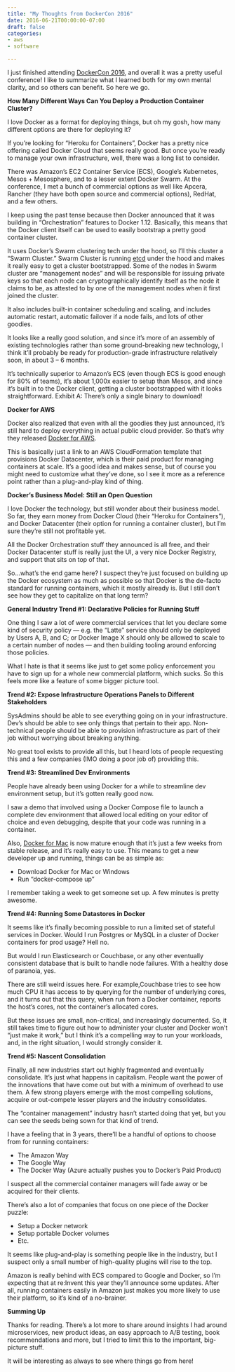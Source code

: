 ```yaml
---
title: "My Thoughts from DockerCon 2016"
date: 2016-06-21T00:00:00-07:00
draft: false
categories:
- aws
- software

---
```

I just finished attending [DockerCon 2016](http://2016.dockercon.com/), and overall it was a pretty useful conference! I like to summarize what I learned both for my own mental clarity, and so others can benefit. So here we go.

**How Many Different Ways Can You Deploy a Production Container Cluster?**

I love Docker as a format for deploying things, but oh my gosh, how many different options are there for deploying it?

If you’re looking for “Heroku for Containers”, Docker has a pretty nice offering called Docker Cloud that seems really good. But once you’re ready to manage your own infrastructure, well, there was a long list to consider.
<!--more-->

There was Amazon’s EC2 Container Service (ECS), Google’s Kubernetes, Mesos + Mesosphere, and to a lesser extent Docker Swarm. At the conference, I met a bunch of commercial options as well like Apcera, Rancher (they have both open source and commercial options), RedHat, and a few others.

I keep using the past tense because then Docker announced that it was building in “Orchestration” features to Docker 1.12. Basically, this means that the Docker client itself can be used to easily bootstrap a pretty good container cluster.

It uses Docker’s Swarm clustering tech under the hood, so I’ll this cluster a “Swarm Cluster.” Swarm Cluster is running [etcd](https://github.com/coreos/etcd) under the hood and makes it really easy to get a cluster bootstrapped. Some of the nodes in Swarm cluster are “management nodes” and will be responsible for issuing private keys so that each node can cryptographically identify itself as the node it claims to be, as attested to by one of the management nodes when it first joined the cluster.

It also includes built-in container scheduling and scaling, and includes automatic restart, automatic failover if a node fails, and lots of other goodies.

It looks like a really good solution, and since it’s more of an assembly of existing technologies rather than some ground-breaking new technology, I think it’ll probably be ready for production-grade infrastructure relatively soon, in about 3 – 6 months.

It’s technically superior to Amazon’s ECS (even though ECS is good enough for 80% of teams), it’s about 1,000x easier to setup than Mesos, and since it’s built in to the Docker client, getting a cluster bootstrapped with it looks straightforward. Exhibit A: There’s only a single binary to download!

**Docker for AWS**

Docker also realized that even with all the goodies they just announced, it’s still hard to deploy everything in actual public cloud provider. So that’s why they released [Docker for AWS](https://blog.docker.com/2016/06/docker-datacenter-aws-azure-cloud/).

This is basically just a link to an AWS CloudFormation template that provisions Docker Datacenter, which is their paid product for managing containers at scale. It’s a good idea and makes sense, but of course you might need to customize what they’ve done, so I see it more as a reference point rather than a plug-and-play kind of thing.

**Docker’s Business Model: Still an Open Question**

I love Docker the technology, but still wonder about their business model. So far, they earn money from Docker Cloud (their “Heroku for Containers”), and Docker Datacenter (their option for running a container cluster), but I’m sure they’re still not profitable yet.

All the Docker Orchestration stuff they announced is all free, and their Docker Datacenter stuff is really just the UI, a very nice Docker Registry, and support that sits on top of that.

So…what’s the end game here? I suspect they’re just focused on building up the Docker ecosystem as much as possible so that Docker is the de-facto standard for running containers, which it mostly already is. But I still don’t see how they get to capitalize on that long term?

**General Industry Trend #1: Declarative Policies for Running Stuff**

One thing I saw a lot of were commercial services that let you declare some kind of security policy — e.g. the “Latte” service should only be deployed by Users A, B, and C; or Docker Image X should only be allowed to scale to a certain number of nodes — and then building tooling around enforcing those policies.

What I hate is that it seems like just to get some policy enforcement you have to sign up for a whole new commercial platform, which sucks. So this feels more like a feature of some bigger picture tool.

**Trend #2: Expose Infrastructure Operations Panels to Different Stakeholders**

SysAdmins should be able to see everything going on in your infrastructure. Dev’s should be able to see only things that pertain to their app. Non-technical people should be able to provision infrastructure as part of their job without worrying about breaking anything.

No great tool exists to provide all this, but I heard lots of people requesting this and a few companies (IMO doing a poor job of) providing this.

**Trend #3: Streamlined Dev Environments**

People have already been using Docker for a while to streamline dev environment setup, but it’s gotten really good now.

I saw a demo that involved using a Docker Compose file to launch a complete dev environment that allowed local editing on your editor of choice and even debugging, despite that your code was running in a container.

Also, [Docker for Mac](https://www.docker.com/products/docker#/mac) is now mature enough that it’s just a few weeks from stable release, and it’s really easy to use. This means to get a new developer up and running, things can be as simple as:

* Download Docker for Mac or Windows
* Run “docker-compose up”

I remember taking a week to get someone set up. A few minutes is pretty awesome.

**Trend #4: Running Some Datastores in Docker**

It seems like it’s finally becoming possible to run a limited set of stateful services in Docker. Would I run Postgres or MySQL in a cluster of Docker containers for prod usage? Hell no.

But would I run Elasticsearch or Couchbase, or any other eventually consistent database that is built to handle node failures. With a healthy dose of paranoia, yes.

There are still weird issues here. For example,Couchbase tries to see how much CPU it has access to by querying for the number of underlying cores, and it turns out that this query, when run from a Docker container, reports the host’s cores, not the container’s allocated cores.

But these issues are small, non-critical, and increasingly documented. So, it still takes time to figure out how to administer your cluster and Docker won’t “just make it work,” but I think it’s a compelling way to run your workloads, and, in the right situation, I would strongly consider it.

**Trend #5: Nascent Consolidation**

Finally, all new industries start out highly fragmented and eventually consolidate. It’s just what happens in capitalism. People want the power of the innovations that have come out but with a minimum of overhead to use them. A few strong players emerge with the most compelling solutions, acquire or out-compete lesser players and the industry consolidates.

The “container management” industry hasn’t started doing that yet, but you can see the seeds being sown for that kind of trend.

I have a feeling that in 3 years, there’ll be a handful of options to choose from for running containers:

* The Amazon Way
* The Google Way
* The Docker Way (Azure actually pushes you to Docker’s Paid Product)

I suspect all the commercial container managers will fade away or be acquired for their clients.

There’s also a lot of companies that focus on one piece of the Docker puzzle:

* Setup a Docker network
* Setup portable Docker volumes
* Etc.

It seems like plug-and-play is something people like in the industry, but I suspect only a small number of high-quality plugins will rise to the top.

Amazon is really behind with ECS compared to Google and Docker, so I’m expecting that at re:Invent this year they’ll announce some updates. After all, running containers easily in Amazon just makes you more likely to use their platform, so it’s kind of a no-brainer.

**Summing Up**

Thanks for reading. There’s a lot more to share around insights I had around microservices, new product ideas, an easy approach to A/B testing, book recommendations and more, but I tried to limit this to the important, big-picture stuff.

It will be interesting as always to see where things go from here!